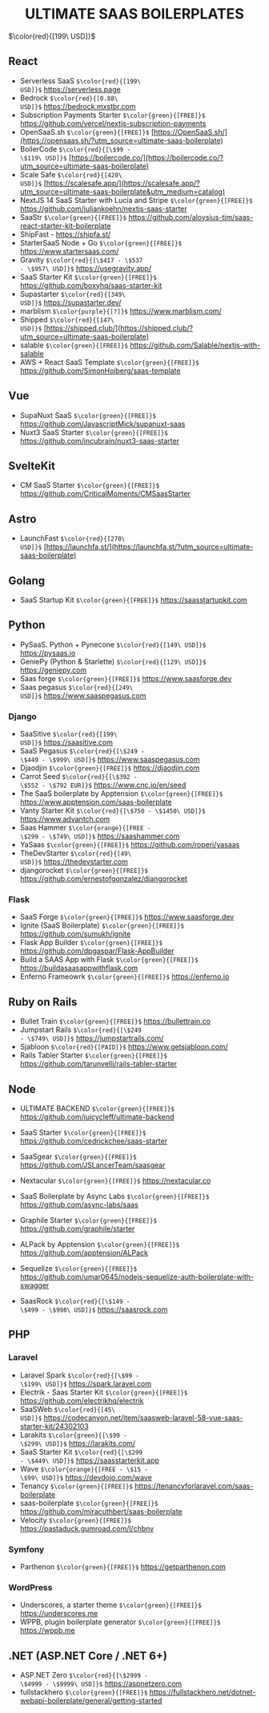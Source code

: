 <h1 align="center">ULTIMATE SAAS BOILERPLATES</h1>

$\color{red}{[199\ USD]}$

## React
- Serverless SaaS <code>$\color{red}{[199\ USD]}$</code> https://serverless.page
- Bedrock <code>$\color{red}{[0.88\ USD]}$</code> https://bedrock.mxstbr.com
- Subscription Payments Starter <code>$\color{green}{[FREE]}$</code> https://github.com/vercel/nextjs-subscription-payments
- OpenSaaS.sh <code>$\color{green}{[FREE]}$</code> [https://OpenSaaS.sh/](https://opensaas.sh/?utm_source=ultimate-saas-boilerplate)
- BoilerCode <code>$\color{red}{[\$99 - \$119\ USD]}$</code> [https://boilercode.co/](https://boilercode.co/?utm_source=ultimate-saas-boilerplate)
- Scale Safe <code>$\color{red}{[420\ USD]}$</code> [https://scalesafe.app/](https://scalesafe.app/?utm_source=ultimate-saas-boilerplate&utm_medium=catalog)
- NextJS 14 SaaS Starter with Lucia and Stripe <code>$\color{green}{[FREE]}$</code>  https://github.com/juliankoehn/nextjs-saas-starter
- SaaStr <code>$\color{green}{[FREE]}$</code> https://github.com/aloysius-tim/saas-react-starter-kit-boilerplate
- ShipFast - https://shipfa.st/
- StarterSaaS Node + Go <code>$\color{green}{[FREE]}$</code> https://www.startersaas.com/
- Gravity <code>$\color{red}{[\$417 - \$537 - \$957\ USD]}$</code> https://usegravity.app/
- SaaS Starter Kit <code>$\color{green}{[FREE]}$</code> https://github.com/boxyhq/saas-starter-kit
- Supastarter <code>$\color{red}{[349\ USD]}$</code> https://supastarter.dev/
- marblism <code>$\color{purple}{[?]}$</code> https://www.marblism.com/
- Shipped  <code>$\color{red}{[147\ USD]}$</code> [https://shipped.club/](https://shipped.club/?utm_source=ultimate-saas-boilerplate)
- salable <code>$\color{green}{[FREE]}$</code> https://github.com/Salable/nextjs-with-salable
- AWS + React SaaS Template <code>$\color{green}{[FREE]}$</code> https://github.com/SimonHoiberg/saas-template

## Vue
- SupaNuxt SaaS <code>$\color{green}{[FREE]}$</code> https://github.com/JavascriptMick/supanuxt-saas
- Nuxt3 SaaS Starter <code>$\color{green}{[FREE]}$</code> https://github.com/incubrain/nuxt3-saas-starter

## SvelteKit
- CM SaaS Starter <code>$\color{green}{[FREE]}$</code> https://github.com/CriticalMoments/CMSaasStarter

## Astro
- LaunchFast <code>$\color{red}{[270\ USD]}$</code> [https://launchfa.st/](https://launchfa.st/?utm_source=ultimate-saas-boilerplate)

## Golang
- SaaS Startup Kit <code>$\color{green}{[FREE]}$</code> https://saasstartupkit.com

## Python
- PySaaS. Python + Pynecone <code>$\color{red}{[149\ USD]}$</code> https://pysaas.io
- GeniePy (Python & Starlette) <code>$\color{red}{[129\ USD]}$</code> https://geniepy.com 
- Saas forge <code>$\color{green}{[FREE]}$</code> https://www.saasforge.dev
- Saas pegasus <code>$\color{red}{[249\ USD]}$</code> https://www.saaspegasus.com

### Django
- SaaSitive <code>$\color{red}{[199\ USD]}$</code> https://saasitive.com
- SaaS Pegasus <code>$\color{red}{[\$249 - \$449 - \$999\ USD]}$</code> https://www.saaspegasus.com
- Djaodjin <code>$\color{green}{[FREE]}$</code> https://djaodjin.com
- Carrot Seed <code>$\color{red}{[\$392 - \$552 - \$792 EUR]}$</code> https://www.cnc.io/en/seed
- The SaaS boilerplate by Apptension <code>$\color{green}{[FREE]}$</code> https://www.apptension.com/saas-boilerplate
- Vanty Starter Kit <code>$\color{red}{[\$750 - \$1450\ USD]}$</code> https://www.advantch.com
- Saas Hammer <code>$\color{orange}{[FREE - \$299 - \$749\ USD]}$</code> https://saashammer.com
- YaSaas <code>$\color{green}{[FREE]}$</code> https://github.com/roperi/yasaas
- TheDevStarter <code>$\color{red}{[49\ USD]}$</code> https://thedevstarter.com
- djangorocket <code>$\color{green}{[FREE]}$</code> https://github.com/ernestofgonzalez/djangorocket

### Flask
- SaaS Forge <code>$\color{green}{[FREE]}$</code> https://www.saasforge.dev
- Ignite (SaaS Boilerplate) <code>$\color{green}{[FREE]}$</code> https://github.com/sumukh/ignite
- Flask App Builder <code>$\color{green}{[FREE]}$</code> https://github.com/dpgaspar/Flask-AppBuilder
- Build a SAAS App with Flask <code>$\color{green}{[FREE]}$</code> https://buildasaasappwithflask.com
- Enferno Frameowrk <code>$\color{green}{[FREE]}$</code> https://enferno.io

## Ruby on Rails
- Bullet Train <code>$\color{green}{[FREE]}$</code> https://bullettrain.co
- Jumpstart Rails <code>$\color{red}{[\$249 - \$749\ USD]}$</code> https://jumpstartrails.com/
- Sjabloon <code>$\color{red}{[PAID]}$</code> https://www.getsjabloon.com/
- Rails Tabler Starter <code>$\color{green}{[FREE]}$</code> https://github.com/tarunvelli/rails-tabler-starter

## Node
- ULTIMATE BACKEND <code>$\color{green}{[FREE]}$</code> https://github.com/juicycleff/ultimate-backend
- SaaS Starter <code>$\color{green}{[FREE]}$</code> https://github.com/cedrickchee/saas-starter
- SaaSgear <code>$\color{green}{[FREE]}$</code> https://github.com/JSLancerTeam/saasgear
- Nextacular <code>$\color{green}{[FREE]}$</code> https://nextacular.co

- SaaS Boilerplate by Async Labs <code>$\color{green}{[FREE]}$</code> https://github.com/async-labs/saas
- Graphile Starter <code>$\color{green}{[FREE]}$</code> https://github.com/graphile/starter
- ALPack by Apptension <code>$\color{green}{[FREE]}$</code> https://github.com/apptension/ALPack
- Sequelize <code>$\color{green}{[FREE]}$</code> https://github.com/umar0645/nodejs-sequelize-auth-boilerplate-with-swagger
- SaasRock <code>$\color{red}{[\$149 - \$499 - \$998\ USD]}$</code> https://saasrock.com

## PHP
### Laravel
- Laravel Spark <code>$\color{red}{[\$99 - \$199\ USD]}$</code> https://spark.laravel.com
- Electrik - Saas Starter Kit <code>$\color{green}{[FREE]}$</code> https://github.com/electrikhq/electrik
- SaaSWeb <code>$\color{red}{[45\ USD]}$</code> https://codecanyon.net/item/saasweb-laravel-58-vue-saas-starter-kit/24302103
- Larakits <code>$\color{green}{[\$99 - \$299\ USD]}$</code> https://larakits.com/
- SaaS Starter Kit <code>$\color{red}{[\$299 - \$449\ USD]}$</code> https://saasstarterkit.app
- Wave <code>$\color{orange}{[FREE - \$15 - \$99\ USD]}$</code> https://devdojo.com/wave
- Tenancy <code>$\color{green}{[FREE]}$</code> https://tenancyforlaravel.com/saas-boilerplate
- saas-boilerplate <code>$\color{green}{[FREE]}$</code> https://github.com/miracuthbert/saas-boilerplate
- Velocity <code>$\color{green}{[FREE]}$</code> https://pastaduck.gumroad.com/l/chbnv

### Symfony
- Parthenon <code>$\color{green}{[FREE]}$</code> https://getparthenon.com

### WordPress
- Underscores, a starter theme <code>$\color{green}{[FREE]}$</code> https://underscores.me
- WPPB, plugin boilerplate generator <code>$\color{green}{[FREE]}$</code> https://wppb.me

## .NET (ASP.NET Core / .NET 6+)
- ASP.NET Zero <code>$\color{red}{[\$2999 - \$4999 - \$9999\ USD]}$</code> https://aspnetzero.com
- fullstackhero <code>$\color{green}{[FREE]}$</code> https://fullstackhero.net/dotnet-webapi-boilerplate/general/getting-started
